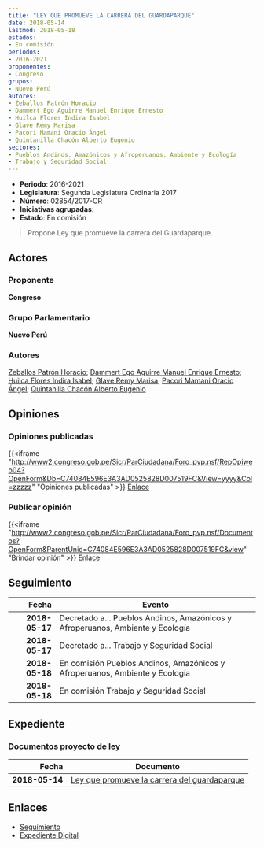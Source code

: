 ```yaml
---
title: "LEY QUE PROMUEVE LA CARRERA DEL GUARDAPARQUE"
date: 2018-05-14
lastmod: 2018-05-18
estados:
- En comisión
periodos:
- 2016-2021
proponentes:
- Congreso
grupos:
- Nuevo Perú
autores:
- Zeballos Patrón Horacio
- Dammert Ego Aguirre Manuel Enrique Ernesto
- Huilca Flores Indira Isabel
- Glave Remy Marisa
- Pacori Mamani Oracio Ángel
- Quintanilla Chacón Alberto Eugenio
sectores:
- Pueblos Andinos, Amazónicos y Afroperuanos, Ambiente y Ecología
- Trabajo y Seguridad Social
---
```

- **Periodo**: 2016-2021
- **Legislatura**: Segunda Legislatura Ordinaria 2017
- **Número**: 02854/2017-CR
- **Iniciativas agrupadas**: 
- **Estado**: En comisión

> Propone Ley que promueve la carrera del Guardaparque.


## Actores

### Proponente

**Congreso**

### Grupo Parlamentario

**Nuevo Perú**

### Autores

[Zeballos Patrón Horacio](mailto:mailto:hzeballos@congreso.gob.pe); [Dammert Ego Aguirre Manuel Enrique Ernesto](mailto:mailto:mdammert@congreso.gob.pe); [Huilca Flores Indira Isabel](mailto:mailto:ihuilca@congreso.gob.pe); [Glave Remy Marisa](mailto:mailto:mglave@congreso.gob.pe); [Pacori Mamani Oracio Ángel](mailto:mailto:opacori@congreso.gob.pe); [Quintanilla Chacón Alberto Eugenio](mailto:mailto:aquintanilla@congreso.gob.pe)

## Opiniones

### Opiniones publicadas

{{<iframe "http://www2.congreso.gob.pe/Sicr/ParCiudadana/Foro_pvp.nsf/RepOpiweb04?OpenForm&Db=C74084E596E3A3AD0525828D007519FC&View=yyyy&Col=zzzzz" "Opiniones publicadas" >}}
[Enlace](http://www2.congreso.gob.pe/Sicr/ParCiudadana/Foro_pvp.nsf/RepOpiweb04?OpenForm&Db=C74084E596E3A3AD0525828D007519FC&View=yyyy&Col=zzzzz)

### Publicar opinión

{{<iframe "http://www2.congreso.gob.pe/Sicr/ParCiudadana/Foro_pvp.nsf/Documentos?OpenForm&ParentUnid=C74084E596E3A3AD0525828D007519FC&view" "Brindar opinión" >}}
[Enlace](http://www2.congreso.gob.pe/Sicr/ParCiudadana/Foro_pvp.nsf/Documentos?OpenForm&ParentUnid=C74084E596E3A3AD0525828D007519FC&view)


## Seguimiento

| Fecha | Evento |
|------:|--------|
| **2018-05-17** | Decretado a... Pueblos Andinos, Amazónicos y Afroperuanos, Ambiente y Ecología |
| **2018-05-17** | Decretado a... Trabajo y Seguridad Social |
| **2018-05-18** | En comisión Pueblos Andinos, Amazónicos y Afroperuanos, Ambiente y Ecología |
| **2018-05-18** | En comisión Trabajo y Seguridad Social |

## Expediente

### Documentos proyecto de ley

| Fecha | Documento |
|------:|-----------|
| **2018-05-14** | [Ley que promueve la carrera del guardaparque](http://www.leyes.congreso.gob.pe/Documentos/2016_2021/Proyectos_de_Ley_y_de_Resoluciones_Legislativas/PL0285420180514.pdf) |

## Enlaces

- [Seguimiento](http://www2.congreso.gob.pe/Sicr/TraDocEstProc/CLProLey2016.nsf/f7fff46988ca05b1052578e100829cc7/02cc67edf974af950525828d0074cd62?OpenDocument)
- [Expediente Digital](http://www2.congreso.gob.pe/Sicr/TraDocEstProc/CLProLey2016.nsf/f7fff46988ca05b1052578e100829cc7/02cc67edf974af950525828d0074cd62?OpenDocument&Click=05257FB7005EB655.eb71d0cf91d8294e05256cdf006b5706/$Body/0.1C6C)

